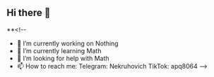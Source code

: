 ## Hi there 👋

**<!--

- 🔭 I’m currently working on Nothing
- 🌱 I’m currently learning Math
- 🤔 I’m looking for help with Math
- 📫 How to reach me: Telegram: Nekruhovich TikTok: apq8064
-->
